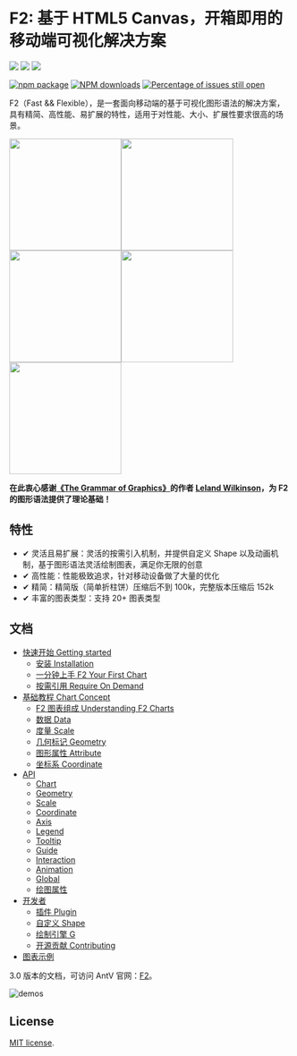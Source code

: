# F2: 基于 HTML5 Canvas，开箱即用的移动端可视化解决方案

[![](https://img.shields.io/travis/antvis/f2.svg)](https://travis-ci.org/antvis/f2)
![](https://img.shields.io/badge/language-javascript-red.svg)
![](https://img.shields.io/badge/license-MIT-000000.svg)

[![npm package](https://img.shields.io/npm/v/@antv/f2.svg)](https://www.npmjs.com/package/@antv/f2)
[![NPM downloads](http://img.shields.io/npm/dm/@antv/f2.svg)](https://npmjs.org/package/@antv/f2)
[![Percentage of issues still open](http://isitmaintained.com/badge/open/antvis/f2.svg)](http://isitmaintained.com/project/antvis/f2 "Percentage of issues still open")

F2（Fast && Flexible），是一套面向移动端的基于可视化图形语法的解决方案，具有精简、高性能、易扩展的特性，适用于对性能、大小、扩展性要求很高的场景。

<img src="https://gw.alipayobjects.com/zos/rmsportal/TzJcRDHJNFlPhUVByrvG.gif" width="200"><img src="https://gw.alipayobjects.com/zos/rmsportal/eOHezxTwQScZvAlLSLfh.gif" width="200"><img src="https://gw.alipayobjects.com/zos/rmsportal/CpdljwuwbEPSiaVIbVwE.gif" width="200"><img src="https://gw.alipayobjects.com/zos/rmsportal/GYRfGZxtdcIWoPURiNNQ.gif" width="200"><img src="https://gw.alipayobjects.com/zos/rmsportal/nCVpGkXoNjWqNMXIAuaL.gif" width="200">

**在此衷心感谢[《The Grammar of Graphics》](https://www.cs.uic.edu/~wilkinson/TheGrammarOfGraphics/GOG.html)的作者 [Leland Wilkinson](https://en.wikipedia.org/wiki/Leland_Wilkinson)，为 F2 的图形语法提供了理论基础！**

## 特性

- ✔︎ 灵活且易扩展：灵活的按需引入机制，并提供自定义 Shape 以及动画机制，基于图形语法灵活绘制图表，满足你无限的创意
- ✔︎ 高性能：性能极致追求，针对移动设备做了大量的优化
- ✔︎ 精简：精简版（简单折柱饼）压缩后不到 100k，完整版本压缩后 152k
- ✔︎ 丰富的图表类型：支持 20+ 图表类型

## 文档

* [快速开始 Getting started](getting-started/README.md)
  * [安装 Installation](getting-started/installation.md)
  * [一分钟上手 F2 Your First Chart](getting-started/your-first-chart.md)
  * [按需引用 Require On Demand](getting-started/require-on-demand.md)
* [基础教程 Chart Concept](chart-concept/README.md)
  * [F2 图表组成 Understanding F2 Charts](chart-concept/understanding-f2-charts.md)
  * [数据 Data](chart-concept/data.md)
  * [度量 Scale](chart-concept/scale.md)
  * [几何标记 Geometry](chart-concept/geometry.md)
  * [图形属性 Attribute](chart-concept/attribute.md)
  * [坐标系 Coordinate](chart-concept/coordinate.md)
* [API](api/README.md)
  * [Chart](api/chart.md)
  * [Geometry](api/geometry.md)
  * [Scale](api/scale.md)
  * [Coordinate](api/coordinate.md)
  * [Axis](api/axis.md)
  * [Legend](api/legend.md)
  * [Tooltip](api/tooltip.md)
  * [Guide](api/guide.md)
  * [Interaction](api/interaction.md)
  * [Animation](api/animation.md)
  * [Global](api/global.md)
  * [绘图属性](api/canvas.md)
* [开发者](developer/README.md)
  * [插件 Plugin](developer/plugin.md)
  * [自定义 Shape](developer/shape.md)
  * [绘制引擎 G](developer/graphic.md)
  * [开源贡献 Contributing](developer/contributing.md)
* [图表示例](./demos)

3.0 版本的文档，可访问 AntV 官网：[F2](https://antv.alipay.com/zh-cn/f2/3.x/index.html)。

![demos](https://gw.alipayobjects.com/zos/rmsportal/RDCaavVwfzwoVTynJuNR.png)

## License

[MIT license](../LICENSE).
